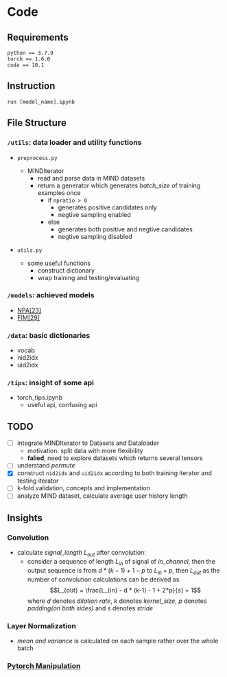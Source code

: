 # Code
## Requirements
```shell
python == 3.7.9
torch == 1.6.0
cuda == 10.1
```

## Instruction
```shell
run [model_name].ipynb
```

## File Structure
### `/utils`: data loader and utility functions
- `preprocess.py`
  - MINDIterator
    - read and parse data in MIND datasets
    - return a generator which generates *batch_size* of training examples once
      - if `npratio > 0`
        - generates positive candidates only
        - negtive sampling enabled
      - else
        - generates both positive and negtive candidates
        - negtive sampling disabled
 
- `utils.py`
  - some useful functions
    - construct dictionary
    - wrap training and testing/evaluating

### `/models`: achieved models
  - [NPA[23]](NPA.ipynb)
  - [FIM[29]](FIM.ipynb)

### `/data`: basic dictionaries
  - vocab
  - nid2idx
  - uid2idx

### `/tips`: insight of some api
  - torch_tips.ipynb
    - useful api, confusing api

## TODO
- [ ] integrate MINDIterator to Datasets and Dataloader
  - motivation: split data with more flexibility
  - **falied**, need to explore datasets which returns several tensors
- [ ] understand *permute*
- [x] construct `nid2idx` and `uid2idx` according to both training iterator and testing iterator
- [ ] k-fold validation, concepts and implementation
- [ ] analyze MIND dataset, calculate average user history length

## Insights
### Convolution
- calculate *signal_length* $L_{out}$ after convolution:
  - consider a sequence of length $L_{in}$ of signal of *in_channel*, then the output sequence is from $d * (k-1) + 1 - p$ to $L_{in} + p$, then $L_{out}$ as the number of convolution calculations can be derived as $$L_{out} = \frac{L_{in} - d * (k-1) - 1 + 2*p}{s} + 1$$where $d$ denotes *dilation rate*, $k$ denotes *kernel_size*, $p$ denotes *padding(on both sides)* and $s$ denotes *stride*

### Layer Normalization
- *mean and variance* is calculated on each sample rather over the whole batch

### [Pytorch Manipulation](tips/torch_tips.ipynb)